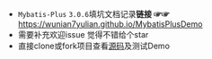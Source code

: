 * `Mybatis-Plus` `3.0.6`填坑文档记录**链接 ☞☞**  https://wunian7yulian.github.io/MybatisPlusDemo
* 需要补充欢迎issue 觉得不错给个star
* 直接clone或fork项目查看[源码](https://github.com/wunian7yulian/MybatisPlusDemo.git)及测试Demo 
